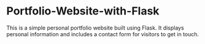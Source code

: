 # Portfolio-Website-with-Flask
This is a simple personal portfolio website built using Flask. It displays personal information and includes a contact form for visitors to get in touch.
